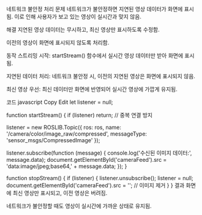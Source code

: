 네트워크 불안정 처리
문제
네트워크가 불안정하면 지연된 영상 데이터가 화면에 표시됨. 이로 인해 사용자가 보고 있는 영상이 실시간과 맞지 않음.

해결
지연된 영상 데이터는 무시하고, 최신 영상만 표시하도록 수정함.

이전의 영상이 화면에 표시되지 않도록 처리함.

동작
스트리밍 시작: startStream() 함수에서 실시간 영상 데이터만 받아 화면에 표시됨.

지연된 데이터 처리: 네트워크 불안정 시, 이전의 지연된 영상은 화면에 표시되지 않음.

최신 영상 우선: 최신 데이터만 화면에 반영되어 실시간 영상에 가깝게 유지됨.

코드
javascript
Copy
Edit
let listener = null;

function startStream() {
  if (listener) return; // 중복 연결 방지

  listener = new ROSLIB.Topic({
    ros: ros,
    name: '/camera/color/image_raw/compressed',
    messageType: 'sensor_msgs/CompressedImage'
  });

  listener.subscribe(function (message) {
    console.log('수신된 이미지 데이터:', message.data);
    document.getElementById('cameraFeed').src = 'data:image/jpeg;base64,' + message.data;
  });
}

function stopStream() {
  if (listener) {
    listener.unsubscribe();
    listener = null;
    document.getElementById('cameraFeed').src = ''; // 이미지 제거
  }
}
결과
화면에 최신 영상만 표시되고, 이전 영상은 버려짐.

네트워크가 불안정할 때도 영상이 실시간에 가까운 상태로 유지됨.

